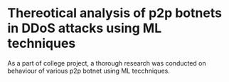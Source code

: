 # Thereotical analysis of p2p botnets in DDoS attacks using ML techniques
 As a part of college project, a thorough research was conducted on behaviour of various p2p botnet using  ML tecchniques.
